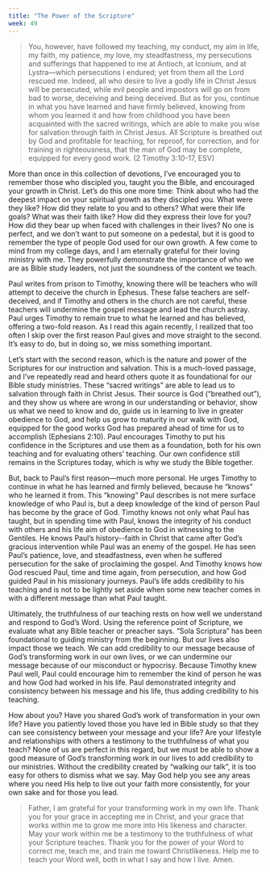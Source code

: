 ```yaml
---
title: "The Power of the Scripture"
week: 49
---
```


> You, however, have followed my teaching, my conduct, my aim in life,
> my faith, my patience, my love, my steadfastness, my persecutions and
> sufferings that happened to me at Antioch, at Iconium, and at
> Lystra—which persecutions I endured; yet from them all the Lord
> rescued me. Indeed, all who desire to live a godly life in Christ
> Jesus will be persecuted, while evil people and impostors will go on
> from bad to worse, deceiving and being deceived. But as for you,
> continue in what you have learned and have firmly believed, knowing
> from whom you learned it and how from childhood you have been
> acquainted with the sacred writings, which are able to make you wise
> for salvation through faith in Christ Jesus. All Scripture is breathed
> out by God and profitable for teaching, for reproof, for correction,
> and for training in righteousness, that the man of God may be
> complete, equipped for every good work. (2 Timothy 3:10-17, ESV)

More than once in this collection of devotions, I’ve encouraged you
to remember those who discipled you, taught you the Bible, and
encouraged your growth in Christ. Let’s do this one more time: Think
about who had the deepest impact on your spiritual growth as they
discipled you. What were they like? How did they relate to you and to
others? What were their life goals? What was their faith like? How did
they express their love for you? How did they bear up when faced with
challenges in their lives? No one is perfect, and we don’t want to put
someone on a pedestal, but it is good to remember the type of people God
used for our own growth. A few come to mind from my college days, and I
am eternally grateful for their loving ministry with me. They powerfully
demonstrate the importance of who we are as Bible study leaders, not
just the soundness of the content we teach.

Paul writes from prison to Timothy, knowing there will be teachers who
will attempt to deceive the church in Ephesus. These false teachers are
self-deceived, and if Timothy and others in the church are not careful,
these teachers will undermine the gospel message and lead the church
astray. Paul urges Timothy to remain true to what he learned and has
believed, offering a two-fold reason. As I read this again recently, I
realized that too often I skip over the first reason Paul gives and move
straight to the second. It’s easy to do, but in doing so, we miss
something important.

Let’s start with the second reason, which is the nature and power of the
Scriptures for our instruction and salvation. This is a much-loved
passage, and I’ve repeatedly read and heard others quote it as
foundational for our Bible study ministries. These “sacred writings” are
able to lead us to salvation through faith in Christ Jesus. Their source
is God (“breathed out”), and they show us where are wrong in our
understanding or behavior, show us what we need to know and do, guide us
in learning to live in greater obedience to God, and help us grow to
maturity in our walk with God, equipped for the good works God has
prepared ahead of time for us to accomplish (Ephesians 2:10). Paul
encourages Timothy to put his confidence in the Scriptures and use them
as a foundation, both for his own teaching and for evaluating others’
teaching. Our own confidence still remains in the Scriptures today,
which is why we study the Bible together.

But, back to Paul’s first reason—much more personal. He urges Timothy to
continue in what he has learned and firmly believed, because he “knows”
who he learned it from. This “knowing” Paul describes is not mere
surface knowledge of who Paul is, but a deep knowledge of the kind of
person Paul has become by the grace of God. Timothy knows not only what
Paul has taught, but in spending time with Paul, knows the integrity of
his conduct with others and his life aim of obedience to God in
witnessing to the Gentiles. He knows Paul’s history--faith in Christ
that came after God’s gracious intervention while Paul was an enemy of
the gospel. He has seen Paul’s patience, love, and steadfastness, even
when he suffered persecution for the sake of proclaiming the gospel. And
Timothy knows how God rescued Paul, time and time again, from
persecution, and how God guided Paul in his missionary journeys. Paul’s
life adds credibility to his teaching and is not to be lightly set aside
when some new teacher comes in with a different message than what Paul
taught.

Ultimately, the truthfulness of our teaching rests on how well we
understand and respond to God’s Word. Using the reference point of
Scripture, we evaluate what any Bible teacher or preacher says. “Sola
Scriptura” has been foundational to guiding ministry from the beginning.
But our lives also impact those we teach. We can add credibility to our
message because of God’s transforming work in our own lives, or we can
undermine our message because of our misconduct or hypocrisy. Because
Timothy knew Paul well, Paul could encourage him to remember the kind of
person he was and how God had worked in his life. Paul demonstrated
integrity and consistency between his message and his life, thus adding
credibility to his teaching.

How about you? Have you shared God’s work of transformation in your own
life? Have you patiently loved those you have led in Bible study so that
they can see consistency between your message and your life? Are your
lifestyle and relationships with others a testimony to the truthfulness
of what you teach? None of us are perfect in this regard, but we must be
able to show a good measure of God’s transforming work in our lives to
add credibility to our ministries. Without the credibility created by
“walking our talk”, it is too easy for others to dismiss what we say.
May God help you see any areas where you need His help to live out your
faith more consistently, for your own sake and for those you lead.

> Father, I am grateful for your transforming work in my own life.
> Thank you for your grace in accepting me in Christ, and your grace
> that works within me to grow me more into His likeness and character.
> May your work within me be a testimony to the truthfulness of what
> your Scripture teaches. Thank you for the power of your Word to
> correct me, teach me, and train me toward Christlikeness. Help me to
> teach your Word well, both in what I say and how I live. Amen.
